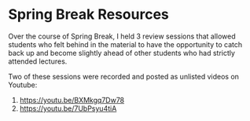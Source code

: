 # Spring Break Resources

Over the course of Spring Break, I held 3 review sessions that allowed students who felt behind in the material to have the opportunity
to catch back up and become slightly ahead of other students who had strictly attended lectures. 

Two of these sessions were recorded and posted as unlisted videos on Youtube:
1. https://youtu.be/BXMkgq7Dw78
2. https://youtu.be/7UbPsyu4tiA
